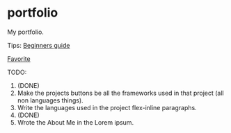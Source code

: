 # portfolio

My portfolio.

Tips: [Beginners guide](https://pesto.tech/resources/a-beginners-guide-to-creating-the-best-back-end-developer-portfolio)

[Favorite](https://www.kyawzinthiha.dev/#home)

TODO:

1. (DONE)
2. Make the projects buttons be all the frameworks used in that project (all non languages things).
3. Write the languages used in the project flex-inline paragraphs.
4. (DONE)
5. Wrote the About Me in the Lorem ipsum.
